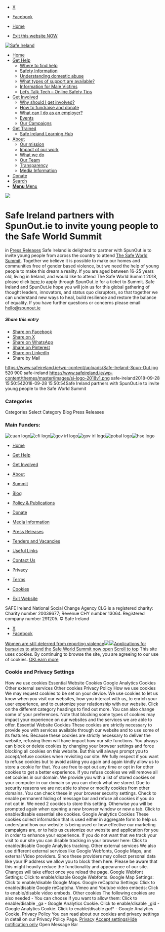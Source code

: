   * [X](https://twitter.com/SAFEIreland "X")
  * [Facebook](https://www.facebook.com/safe.ireland "Facebook")


  * [Home](https://www.safeireland.ie/)
  * [Exit this website NOW](https://www.google.ie/)


[![Safe Ireland](https://www.safeireland.ie/wp-content/themes/master/images/si-logo-2018v1.png)](https://www.safeireland.ie/)
  * [Home](https://www.safeireland.ie/)
  * [Get Help](https://www.safeireland.ie/get-help/)
    * [Where to find help](https://www.safeireland.ie/get-help/where-to-find-help/)
    * [Safety Information](https://www.safeireland.ie/get-help/safety-information/)
    * [Understanding domestic abuse](https://www.safeireland.ie/get-help/understanding-domestic-abuse/)
    * [What types of support are available?](https://www.safeireland.ie/get-help/what-types-of-support-are-available/)
    * [Information for Male Victims](https://www.safeireland.ie/get-help/information-for-male-victims/)
    * [Let’s Talk Tech – Online Safety Tips](https://www.safeireland.ie/lets-talk-tech-online-safety-tips/)
  * [Get Involved](https://www.safeireland.ie/get-involved/)
    * [Why should I get involved?](https://www.safeireland.ie/get-involved/why-should-i-get-involved/)
    * [How to fundraise and donate](https://www.safeireland.ie/get-involved/how-to-fundraise-and-donate/)
    * [What can I do as an employer?](https://www.safeireland.ie/get-involved/what-can-i-do-as-an-employer/)
    * [Events](https://www.safeireland.ie/get-involved/events/)
    * [Our Campaigns](https://www.safeireland.ie/get-involved/our-campaigns/)
  * [Get Trained](https://www.safeireland.ie/safe-ireland-partners-with-spunout-ie-to-invite-young-people-to-the-safe-world-summit/)
    * [Safe Ireland Learning Hub](https://www.safeireland.ie/safe-ireland-learning-hub/)
  * [About](https://www.safeireland.ie/about/)
    * [Our mission](https://www.safeireland.ie/about/our-mission/)
    * [Impact of our work](https://www.safeireland.ie/about/impact-of-our-work/)
    * [What we do](https://www.safeireland.ie/about/what-we-do/)
    * [Our Team](https://www.safeireland.ie/about/our-team/)
    * [Transparency](https://www.safeireland.ie/about/transparency/)
    * [Media Information](https://www.safeireland.ie/about/media-information/)
  * [Donate](https://www.safeireland.ie/get-involved/how-to-fundraise-and-donate/)
  * [Search](https://www.safeireland.ie/safe-ireland-partners-with-spunout-ie-to-invite-young-people-to-the-safe-world-summit/?s=)
  * [ **Menu** Menu ](https://www.safeireland.ie/safe-ireland-partners-with-spunout-ie-to-invite-young-people-to-the-safe-world-summit/)


[![](https://www.safeireland.ie/wp-content/uploads/Safe-Ireland-Spun-Out-845x500.jpg)](https://www.safeireland.ie/wp-content/uploads/Safe-Ireland-Spun-Out.jpg "Safe Ireland-Spun Out")
# Safe Ireland partners with SpunOut.ie to invite young people to the Safe World Summit
in [Press Releases](https://www.safeireland.ie/category/press-releases/)
Safe Ireland is delighted to partner with SpunOut.ie to invite young people from across the country to attend [The Safe World Summit](https://www.safeireland.ie/summit/). Together we believe it is possible to make our homes and communities free of gender based violence, but we need the help of young people to make this dream a reality.
If you are aged between 16-25 years old, living in Ireland, and would like to attend The Safe World Summit 2018, please click [here ](https://spunout.ie/news/article/safe-world-summit-2018)to apply through SpunOut.ie for a ticket to Summit.
Safe Ireland and SpunOut.ie hope you will join us for this global gathering of thought leaders, innovators, and status quo disruptors, so that together we can understand new ways to heal, build resilience and restore the balance of equality. If you have further questions or concerns please email hello@spunout.ie
##### Share this entry
  * [Share on Facebook](https://www.facebook.com/sharer.php?u=https://www.safeireland.ie/safe-ireland-partners-with-spunout-ie-to-invite-young-people-to-the-safe-world-summit/&t=Safe%20Ireland%20partners%20with%20SpunOut.ie%20to%20invite%20young%20people%20to%20the%20Safe%20World%20Summit)
  * [Share on X](https://twitter.com/share?text=Safe%20Ireland%20partners%20with%20SpunOut.ie%20to%20invite%20young%20people%20to%20the%20Safe%20World%20Summit&url=https://www.safeireland.ie/?p=6300)
  * [Share on WhatsApp](https://api.whatsapp.com/send?text=https://www.safeireland.ie/safe-ireland-partners-with-spunout-ie-to-invite-young-people-to-the-safe-world-summit/)
  * [Share on Pinterest](https://pinterest.com/pin/create/button/?url=https%3A%2F%2Fwww.safeireland.ie%2Fsafe-ireland-partners-with-spunout-ie-to-invite-young-people-to-the-safe-world-summit%2F&description=Safe%20Ireland%20partners%20with%20SpunOut.ie%20to%20invite%20young%20people%20to%20the%20Safe%20World%20Summit&media=https%3A%2F%2Fwww.safeireland.ie%2Fwp-content%2Fuploads%2FSafe-Ireland-Spun-Out-705x407.jpg)
  * [Share on LinkedIn](https://linkedin.com/shareArticle?mini=true&title=Safe%20Ireland%20partners%20with%20SpunOut.ie%20to%20invite%20young%20people%20to%20the%20Safe%20World%20Summit&url=https://www.safeireland.ie/safe-ireland-partners-with-spunout-ie-to-invite-young-people-to-the-safe-world-summit/)
  * Share by Mail


https://www.safeireland.ie/wp-content/uploads/Safe-Ireland-Spun-Out.jpg 520 900 safe-ireland https://www.safeireland.ie/wp-content/themes/master/images/si-logo-2018v1.png safe-ireland2018-09-28 15:50:542018-09-28 15:50:54Safe Ireland partners with SpunOut.ie to invite young people to the Safe World Summit
### Categories
Categories Select Category Blog Press Releases
### Main Funders:
![cuan logo](https://www.safeireland.ie/wp-content/uploads/logo-cuan.png)![cfi logo](https://www.safeireland.ie/wp-content/uploads/logo-cfi.png)![gov irl logo](https://www.safeireland.ie/wp-content/uploads/logo-goi2.png)![gov irl logo](https://www.safeireland.ie/wp-content/uploads/logo-doj.png)![pobal logo](https://www.safeireland.ie/wp-content/uploads/logo-pobal.png)![hse logo](https://www.safeireland.ie/wp-content/uploads/logo-hse.png)
  * [Home](https://www.safeireland.ie/)
  * [Get Help](https://www.safeireland.ie/get-help/)
  * [Get Involved](https://www.safeireland.ie/get-involved/)
  * [About](https://www.safeireland.ie/about/)
  * [Summit](https://www.safeireland.ie/?page_id=3620)
  * [Blog](https://www.safeireland.ie/blog/)


  * [Policy & Publications](https://www.safeireland.ie/policy-publications/)
  * [Donate](https://www.safeireland.ie/get-involved/how-to-fundraise-and-donate/)
  * [Media Information](https://www.safeireland.ie/about/media-information/)
  * [Press Releases](https://www.safeireland.ie/about/media-information/press-releases/)
  * [Tenders and Vacancies](https://www.safeireland.ie/tenders-and-vacancies/)
  * [Useful Links](https://www.safeireland.ie/links/)


  * [Contact Us](https://www.safeireland.ie/contact-us/)
  * [Privacy](https://www.safeireland.ie/privacy/)
  * [Terms](https://www.safeireland.ie/terms/)
  * [Cookies](https://www.safeireland.ie/cookies/)
  * [Exit Website](https://www.google.ie)


SAFE Ireland National Social Change Agency CLG is a registered charity: Charity number 20039677; Revenue CHY number 13064. Registered company number 291205.
© Safe Ireland 
  * [X](https://twitter.com/SAFEIreland "X")
  * [Facebook](https://www.facebook.com/safe.ireland "Facebook")


[Women are still deterred from reporting violence![](https://www.safeireland.ie/wp-content/uploads/Justice-80x80.jpg)](https://www.safeireland.ie/women-are-still-deterred-from-reporting-violence/)[![](https://www.safeireland.ie/wp-content/uploads/safe-world-summit-title-600x300px.jpg-copy-80x80.jpg)Applications for bursaries to attend the Safe World Summit now open](https://www.safeireland.ie/applications-for-bursaries-to-attend-the-safe-world-summit-now-open/)
[Scroll to top](https://www.safeireland.ie/safe-ireland-partners-with-spunout-ie-to-invite-young-people-to-the-safe-world-summit/#top "Scroll to top")
This site uses cookies. By continuing to browse the site, you are agreeing to our use of cookies.
[OK](https://www.safeireland.ie/safe-ireland-partners-with-spunout-ie-to-invite-young-people-to-the-safe-world-summit/)[Learn more](https://www.safeireland.ie/safe-ireland-partners-with-spunout-ie-to-invite-young-people-to-the-safe-world-summit/)
### Cookie and Privacy Settings
How we use cookies
Essential Website Cookies
Google Analytics Cookies
Other external services
Other cookies
Privacy Policy
How we use cookies
We may request cookies to be set on your device. We use cookies to let us know when you visit our websites, how you interact with us, to enrich your user experience, and to customize your relationship with our website. 
Click on the different category headings to find out more. You can also change some of your preferences. Note that blocking some types of cookies may impact your experience on our websites and the services we are able to offer.
Essential Website Cookies
These cookies are strictly necessary to provide you with services available through our website and to use some of its features.
Because these cookies are strictly necessary to deliver the website, refusing them will have impact how our site functions. You always can block or delete cookies by changing your browser settings and force blocking all cookies on this website. But this will always prompt you to accept/refuse cookies when revisiting our site.
We fully respect if you want to refuse cookies but to avoid asking you again and again kindly allow us to store a cookie for that. You are free to opt out any time or opt in for other cookies to get a better experience. If you refuse cookies we will remove all set cookies in our domain.
We provide you with a list of stored cookies on your computer in our domain so you can check what we stored. Due to security reasons we are not able to show or modify cookies from other domains. You can check these in your browser security settings.
Check to enable permanent hiding of message bar and refuse all cookies if you do not opt in. We need 2 cookies to store this setting. Otherwise you will be prompted again when opening a new browser window or new a tab.
Click to enable/disable essential site cookies.
Google Analytics Cookies
These cookies collect information that is used either in aggregate form to help us understand how our website is being used or how effective our marketing campaigns are, or to help us customize our website and application for you in order to enhance your experience.
If you do not want that we track your visit to our site you can disable tracking in your browser here:
Click to enable/disable Google Analytics tracking.
Other external services
We also use different external services like Google Webfonts, Google Maps, and external Video providers. Since these providers may collect personal data like your IP address we allow you to block them here. Please be aware that this might heavily reduce the functionality and appearance of our site. Changes will take effect once you reload the page.
Google Webfont Settings:
Click to enable/disable Google Webfonts.
Google Map Settings:
Click to enable/disable Google Maps.
Google reCaptcha Settings:
Click to enable/disable Google reCaptcha.
Vimeo and Youtube video embeds:
Click to enable/disable video embeds.
Other cookies
The following cookies are also needed - You can choose if you want to allow them:
Click to enable/disable _ga - Google Analytics Cookie.
Click to enable/disable _gid - Google Analytics Cookie.
Click to enable/disable _gat_* - Google Analytics Cookie.
Privacy Policy
You can read about our cookies and privacy settings in detail on our Privacy Policy Page. 
[Privacy](https://www.safeireland.ie/privacy/)
[Accept settings](https://www.safeireland.ie/safe-ireland-partners-with-spunout-ie-to-invite-young-people-to-the-safe-world-summit/ "Allow to use cookies, you always can modify used cookies and services")[Hide notification only](https://www.safeireland.ie/safe-ireland-partners-with-spunout-ie-to-invite-young-people-to-the-safe-world-summit/ "Do not allow to use cookies or services - some functionality on our site might not work as expected.")
Open Message Bar

